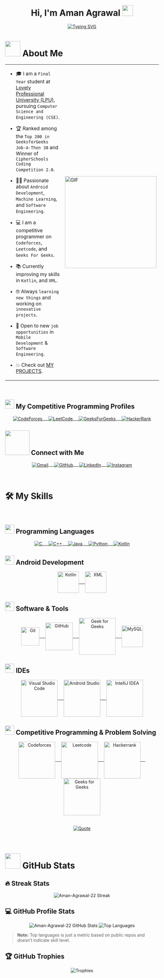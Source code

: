 <div align="center">

  <h1><strong>Hi, I'm Aman Agrawal <img src="https://media.giphy.com/media/hvRJCLFzcasrR4ia7z/giphy.gif" width="35"></strong></h1>

</div>

<div align = "center">
  <a href="https://github.com/Aman-Agrawal-22">
    <img src="https://readme-typing-svg.herokuapp.com?font=Time+New+Roman&color=%23C8BE25&size=25&center=true&vCenter=true&width=600&height=100&lines=Software+Engineer;Backend+Developer;Competitive+Programmer;Top+200+GFG+Job-A-Thon+38;Always+learning+new+things" alt="Typing SVG" />
  </a>
</div>

<h1><strong><img src="https://github.com/7oSkaaa/7oSkaaa/blob/main/Images/about_me.gif?raw=true" alt="" width=50 /> About Me</strong></h1>

<table>
  <tr>
    <td>
      
- 🎓 I am a `Final Year` student at <a href="https://www.lpu.in/" target="_blank">Lovely Professional University (LPU)</a>, pursuing `Computer Science and Engineering (CSE)`.
- 🏆 Ranked among the `Top 200 in GeeksforGeeks Job-A-Thon 38` and Winner of `CipherSchools Coding Competition 2.0`.  
- 👨‍💻 Passionate about `Android Development`, `Machine Learning`, and `Software Engineering`.  
- 💻 I am a competitive programmer on `Codeforces`, `Leetcode`, and `Geeks For Geeks`.  
- 📚 Currently improving my skills in `Kotlin`, and `XML`.  
- 🤓 Always `learning new things` and working on `innovative projects`.  
- 🤔 Open to new `job opportunities` in `Mobile Development` & `Software Engineering`.  
- 💥 Check out [MY PROJECTS](https://github.com/Aman-Agrawal-22?tab=repositories).

   </td>
   <td>
      <img src="https://github.com/7oSkaaa/7oSkaaa/blob/main/Images/Right_Side.gif?raw=true" alt="GIF" width="300">
   </td>
  </tr>
</table>
<br>

<h2><strong><img src="https://github.com/7oSkaaa/7oSkaaa/blob/main/Images/competitive_programming_profile.png?raw=true" alt="" width="30" /> My Competitive Programming Profiles</strong></h2>

<div align="center">
  <a href="https://codeforces.com/profile/amanvdjs11a" target="_blank">
    <img align="center" src="https://img.icons8.com/external-tal-revivo-shadow-tal-revivo/50/000000/external-codeforces-programming-competitions-and-contests-programming-community-logo-shadow-tal-revivo.png" alt="CodeForces"/>
   &nbsp;&nbsp;&nbsp;
  </a>
  <a href="https://leetcode.com/u/amanvdjs11a/" target="_blank">
    <img align="center" src="https://img.icons8.com/external-tal-revivo-shadow-tal-revivo/50/000000/external-level-up-your-coding-skills-and-quickly-land-a-job-logo-shadow-tal-revivo.png" alt="LeetCode" />
     &nbsp;&nbsp;&nbsp;
  </a>
  <a href="https://www.geeksforgeeks.org/user/amanag22/" target="blank">
    <img align="center" src="https://upload.wikimedia.org/wikipedia/commons/4/43/GeeksforGeeks.svg" alt="GeeksForGeeks" />
     &nbsp;&nbsp;&nbsp;
  </a>
  <a href="https://www.hackerrank.com/profile/amanvdjs11a" target="blank">
    <img align="center" src="https://img.icons8.com/external-tal-revivo-shadow-tal-revivo/50/000000/external-hackerrank-is-a-technology-company-that-focuses-on-competitive-programming-logo-shadow-tal-revivo.png" alt="HackerRank"  />
  </a>
</div>

<h2><strong><img src="https://github.com/7oSkaaa/7oSkaaa/blob/main/Images/Connect-with-me.gif?raw=true" alt="" width="80" /> Connect with Me</strong></h2>
<div align="center">
  <a href="mailto:amanvdjs11a@gmail.com" target="blank">
    <img align="center" src="https://img.shields.io/badge/gmail-%23EA4335.svg?style=plastic&logo=gmail&logoColor=white" alt="Gmail" />
    &nbsp;&nbsp;&nbsp;
  </a>
  <a href="https://github.com/Aman-Agrawal-22" target="blank">
    <img align="center" src="https://img.shields.io/badge/github-%23181717.svg?style=plastic&logo=github&logoColor=white" alt="GitHub" />
    &nbsp;&nbsp;&nbsp;
  </a>
  <a href="https://www.linkedin.com/in/aman-agrawal22/" target="blank">
    <img align="center" src="https://img.shields.io/badge/linkedin-%230A66C2.svg?style=plastic&logo=linkedin&logoColor=white" alt="LinkedIn" />
    &nbsp;&nbsp;&nbsp;
  </a>
  <a href="https://www.instagram.com/a_man_022/?hl=en" target="blank">
    <img align="center" src="https://img.shields.io/badge/instagram-%23E4405F.svg?style=plastic&logo=instagram&logoColor=white" alt="Instagram" />
  </a>
</div>
<br>
<br>

<h1>🛠️ My Skills</h1>
<br>
<h2><strong><img src="https://github.com/7oSkaaa/7oSkaaa/blob/main/Images/Programming_Languages.gif?raw=true" alt="" width="30" /> Programming Languages</strong></h2>
<div align="center">
  <a href="https://www.cprogramming.com/" target="blank">
    <img align="center" src="https://img.shields.io/badge/C%20-%232370ED.svg?style=plastic&logo=c&logoColor=white" alt="C" />
    &nbsp;&nbsp;&nbsp;
  </a>
  <a href="https://www.w3schools.com/cpp/" target="blank">
    <img align="center" src="https://img.shields.io/badge/C++%20-%2300599C.svg?style=plastic&logo=c%2B%2B&logoColor=white" alt="C++" />
    &nbsp;&nbsp;&nbsp;
  </a>
  <a href="https://www.java.com" target="blank">
    <img align="center" src="https://img.shields.io/badge/Java-%23007396.svg?style=plastic&logo=java&logoColor=white" alt="Java" />
    &nbsp;&nbsp;&nbsp;
  </a>
  <a href="https://www.python.org" target="blank">
    <img align="center" src="https://img.shields.io/badge/Python%20-%2314354C.svg?style=plastic&logo=python&logoColor=white" alt="Python"/>
    &nbsp;&nbsp;&nbsp;
  </a>
  <a href="https://kotlinlang.org/" target="blank">
    <img align="center" src="https://img.shields.io/badge/Kotlin-%230095D5.svg?style=plastic&logo=kotlin&logoColor=white" alt="Kotlin"  />
  </a>
</div>


<h2><strong><img src="https://github.com/7oSkaaa/7oSkaaa/blob/main/Images/Android_Development.gif?raw=true" alt="" width="30" /> Android Development</strong></h2>
<div align="center">
  <a href="https://kotlinlang.org/" target="blank">
    <img align="center" src="https://img.shields.io/badge/Kotlin-%230095D5.svg?style=plastic&logo=kotlin&logoColor=white" alt="Kotlin" width="70" />
    &nbsp;&nbsp;&nbsp;
  </a>
  <a href="#" target="blank">
    <img align="center" src="https://img.shields.io/badge/XML-%23E34F26.svg?style=plastic&logo=xml&logoColor=white" alt="XML" width="70" />
  </a>
</div>


<h2><strong><img src="https://github.com/7oSkaaa/7oSkaaa/blob/main/Images/Software_Tools.gif?raw=true" alt="" width="30" /> Software & Tools</strong></h2>
<div align="center">
  <a href="#" target="blank">
    <img align="center" src="https://img.shields.io/badge/Git%20-%23F05033.svg?style=plastic&logo=git&logoColor=white" alt="Git" width="60" />
    &nbsp;&nbsp;&nbsp;
  </a>
  <a href="#" target="blank">
    <img align="center" src="https://img.shields.io/badge/github-%23181717.svg?style=plastic&logo=github&logoColor=white" alt="GitHub" width="90" />
    &nbsp;&nbsp;&nbsp;
  </a>
  <a href="#" target="blank">
    <img align="center" src="https://img.shields.io/badge/geeksforgeeks-%230F9D58.svg?style=plastic&logo=geeksforgeeks&logoColor=white" alt="Geek for Geeks" width="120" />
    &nbsp;&nbsp;&nbsp;
  </a>
  <a href="#" target="blank">
    <img align="center" src="https://img.shields.io/badge/mysql-%234479A1.svg?&style=plastic&logo=mysql&logoColor=white" alt="MySQL" width="70" />
  </a>
</div>


<h2><strong><img src="https://github.com/7oSkaaa/7oSkaaa/blob/main/Images/IDEs.gif?raw=true" alt="" width="30" /> IDEs</strong></h2>
<div align="center">
  <a href="#" target="blank">
    <img align="center" src="https://img.shields.io/badge/Visual%20Studio%20Code-0078d7.svg?style=plastic&logo=visual-studio-code&logoColor=white" alt="Visual Studio Code" width="120" />
    &nbsp;&nbsp;&nbsp;
  </a>
  <a href="#" target="blank">
    <img align="center" src="https://img.shields.io/badge/Android%20Studio-%233DDC84.svg?style=plastic&logo=android-studio&logoColor=white" alt="Android Studio" width="120" />
    &nbsp;&nbsp;&nbsp;
  </a>
  <a href="#" target="blank">
    <img align="center" src="https://img.shields.io/badge/IntelliJ%20IDEA-%23000000.svg?style=plastic&logo=intellij-idea&logoColor=white" alt="IntelliJ IDEA" width="120" />
  </a>
</div>


<h2><strong><img src="https://github.com/7oSkaaa/7oSkaaa/blob/main/Images/CP_PS.gif?raw=true" alt="" width="30" /> Competitive Programming & Problem Solving</strong></h2>
<div align="center">
  <a href="#" target="blank">
    <img align="center" src="https://img.shields.io/badge/codeforces%20-%231F8ACB.svg?style=plastic&logo=codeforces&logoColor=white" alt="Codeforces" width="120" />
    &nbsp;&nbsp;&nbsp;
  </a>
  <a href="#" target="blank">
    <img align="center" src="https://img.shields.io/badge/leetcode%20-%23FFA116.svg?style=plastic&logo=leetcode&logoColor=black" alt="Leetcode" width="120" />
    &nbsp;&nbsp;&nbsp;
  </a>
  <a href="#" target="blank">
    <img align="center" src="https://img.shields.io/badge/hackerrank-%232EC866.svg?style=plastic&logo=hackerrank&logoColor=white" alt="Hackerrank" width="120" />
    &nbsp;&nbsp;&nbsp;
  </a>
  <a href="#" target="blank">
    <img align="center" src="https://img.shields.io/badge/geeksforgeeks-%230F9D58.svg?style=plastic&logo=geeksforgeeks&logoColor=white" alt="Geeks for Geeks" width="120" />
  </a>
</div>
<br>
<br>
<div align="center">
  <a href="https://github.com/piyushsuthar/github-readme-quotes">
    <img src="https://quotes-github-readme.vercel.app/api?type=horizontal&theme=tokyonight&animation=grow_out_in&quoteCategory=programming" alt="Quote" style="max-width: 100%; height: auto;">
  </a>
</div>
<br>
<br>

<h1><strong><img src="https://github.com/7oSkaaa/7oSkaaa/blob/main/Images/Statistics.gif?raw=true" alt="" width="50" /> GitHub Stats</strong></h1>

<h2>🔥 Streak Stats</h2>  
<div align="center">
  <img src="https://streak-stats.demolab.com/?user=Aman-Agrawal-22&theme=tokyonight_duo" alt="Aman-Agrawal-22 Streak" />
</div>

<h2>💻 GitHub Profile Stats</h2>  
<div align="center">
  <img src="https://github-readme-stats.vercel.app/api?username=Aman-Agrawal-22&show_icons=true&count_private=true&theme=tokyonight" alt="Aman-Agrawal-22 GitHub Stats" />
  <img src="https://github-readme-stats.vercel.app/api/top-langs/?username=Aman-Agrawal-22&layout=compact&theme=tokyonight" alt="Top Languages" />
</div>

> **Note:** Top languages is just a metric based on public repos and doesn’t indicate skill level.

<h2>🏆 GitHub Trophies</h2>
<div align="center">
  <img src="https://github-profile-trophy.vercel.app/?username=Aman-Agrawal-22&theme=tokyonight&margin-w=15&margin-h=15" alt="Trophies" />
</div>

